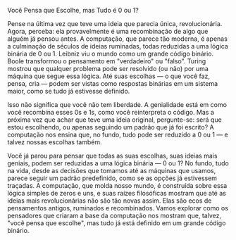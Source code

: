 Você Pensa que Escolhe, mas Tudo é 0 ou 1?

Pense na última vez que teve uma ideia que parecia única, revolucionária.
Agora, perceba: ela provavelmente é uma recombinação de algo que alguém já pensou antes.
A computação, que parece tão moderna, é apenas a culminação de séculos de ideias ruminadas,
todas reduzidas a uma lógica binária de 0 ou 1. Leibniz viu o mundo como um grande código binário.
Boole transformou o pensamento em "verdadeiro" ou "falso".
Turing mostrou que qualquer problema pode ser resolvido (ou não) por uma máquina que segue essa lógica.
Até suas escolhas — o que você faz, pensa, cria — podem ser vistas como respostas binárias em um sistema maior,
como se tudo já estivesse definido.

Isso não significa que você não tem liberdade. A genialidade está em como você recombina esses 0s e 1s,
como você reinterpreta o código. Mas a próxima vez que achar que teve uma ideia original, pergunte-se:
será que estou escolhendo, ou apenas seguindo um padrão que já foi escrito?
A computação nos ensina que, no fundo, tudo pode ser reduzido a 0 ou 1 — e talvez nossas escolhas também.

Você já parou para pensar que todas as suas escolhas, suas ideias mais geniais, podem ser reduzidas a uma lógica binária — 0 ou 1? No fundo, tudo na vida, desde as decisões que tomamos até as máquinas que usamos, parece seguir um padrão predefinido, como se as opções já estivessem traçadas. A computação, que molda nosso mundo, é construída sobre essa lógica simples de zeros e uns, e suas raízes filosóficas mostram que até as ideias mais revolucionárias não são tão novas assim. Elas são ecos de pensamentos antigos, ruminados e recombinados. Vamos explorar como os pensadores que criaram a base da computação nos mostram que, talvez, "você pensa que escolhe", mas tudo já está definido em um grande código binário.
